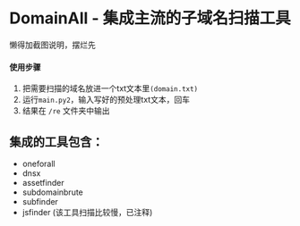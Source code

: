 # DomainAll - 集成主流的子域名扫描工具

懒得加截图说明，摆烂先

#### 使用步骤
1. 把需要扫描的域名放进一个txt文本里`(domain.txt)`
2. 运行`main.py2`，输入写好的预处理txt文本，回车
3. 结果在 `/re` 文件夹中输出


## 集成的工具包含：
- oneforall
- dnsx
- assetfinder
- subdomainbrute
- subfinder
- jsfinder (该工具扫描比较慢，已注释)

